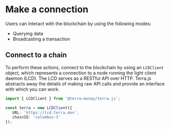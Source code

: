 # Make a connection

Users can interact with the blockchain by using the following modes:

- Querying data
- Broadcasting a transaction

## Connect to a chain

To perform these actions, connect to the blockchain by using an `LCDClient` object, which represents a connection to a node running the light client daemon (LCD). The LCD serves as a RESTful API over HTTP. Terra.js abstracts away the details of making raw API calls and provide an interface with which you can work.

```ts
import { LCDClient } from '@terra-money/terra.js';

const terra = new LCDClient({
   URL: 'https://lcd.terra.dev',
   chainID: 'columbus-3'
});
```
